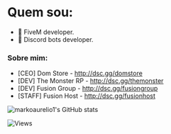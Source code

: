 # Quem sou:

- 💼 FiveM developer.
- 🤖 Discord bots developer.

### Sobre mim:
- [CEO] Dom Store - http://dsc.gg/domstore
- [DEV] The Monster RP - http://dsc.gg/themonster
- [DEV] Fusion Group - http://dsc.gg/fusiongroup
- [STAFF] Fusion Host - http://dsc.gg/fusionhost

![markoaurelio1's GitHub stats](https://github-readme-stats.vercel.app/api?username=markoaurelio1&count_private=true&show_icons=true&theme=onedark)

![Views](https://komarev.com/ghpvc/?username=markoaurelio1&style=flat&color=blue&label=Views)
